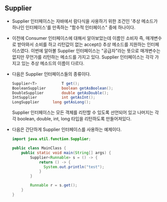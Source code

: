 ## Supplier

- Supplier 인터페이스는 자바에서 람다식을 사용하기 위한 조건인 '추상 메소드가 하나인 인터페이스'를
  만족하는 "함수적 인터페이스" 중에 하나이다.

- 이전에 Consumer 인터페이스에 대해서 알아보았는데 이름인 소비자 즉, 매개변수로 받아와서 소비를 하고
  리턴값이 없는 accept() 추상 메소드를 지원하는 인터페이스였다.
  이번에 알아볼 Supplier 인터페이스는 "공급자"라는 뜻으로 매개변수는 없지만
  무언가를 리턴하는 메소드를 가지고 있다.
  Supplier 인터페이스는 각각 가지고 있는 추상 메소드의 이름이 다르다.

- 다음은 Supplier 인터페이스들의 종류이다.

  ```java
  Supplier<T>			T get();
  BooleanSupplier		boolean getAsBoolean();
  DoubleSupplier		double getAsDouble();
  IntSupplier			int getAsInt();
  LongSupplier		long getAsLong();
  ```

  Supplier<T> 인터페이스는 모든 객체를 리턴할 수 있도록 선언되어 있고
  나머지는 각각 boolean, double, int, long 타입을 리턴하도록 만들어져있다.

- 다음은 간단하게 Supplier<T> 인터페이스를 사용하는 예제이다.

  ```java
  import java.util.function.Supplier;
  
  public class MainClass {
      public static void main(String[] args) {
          Supplier<Runnable> s = () -> {
              return () -> {
               	System.out.println("test");   
              }
          }
  
          Runnable r = s.get();
      }
  }
  ```

  